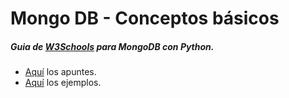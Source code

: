 # Mongo DB - Conceptos básicos
##### Guia de  [W3Schools](https://www.w3schools.com/python/python_mongodb_getstarted.asp) para MongoDB con Python.
 - [Aquí]() los apuntes.
 - [Aquí]() los ejemplos.
